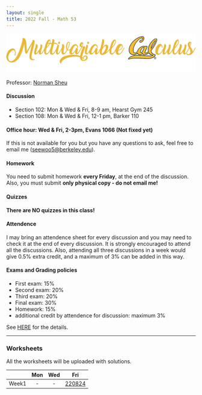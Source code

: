 ```yaml
---
layout: single
title: 2022 Fall - Math 53
---
```


![Multivatiable Calculus](./multcal.png)

Professor: [Norman Sheu](https://sites.google.com/view/normansheu/home?authuser=1)

#### Discussion
* Section 102: Mon & Wed & Fri, 8-9 am, Hearst Gym 245
* Section 108: Mon & Wed & Fri, 12-1 pm, Barker 110

#### **Office hour: Wed & Fri, 2-3pm, Evans 1066 (Not fixed yet)** 

If this is not available for you but you have any  questions to ask, feel free to email me (seewoo5@berkeley.edu).

#### Homework
You need to submit homework **every Friday**, at the end of the discussion. Also, you must submit **only physical copy - do not email me!**

#### Quizzes 
**There are NO quizzes in this class!**

#### Attendence

I may bring an attendence sheet for every discussion and you may need to check it at the end of every discussion.
It is strongly encouraged to attend all the discussions.
Also, attending all three discussions in a week would give 0.5\% extra credit, and a maximum of 3\% can be added in this way.

#### Exams and Grading policies
* First exam: 15%
* Second exam: 20%
* Third exam: 20%
* Final exam: 30%
* Homework: 15%
* additional credit by attendence for discussion: maximum 3%

See [HERE](https://sites.google.com/view/normansheu/teaching/math-53-fall-2022?authuser=1) for the details.

---

### Worksheets

All the worksheets will be uploaded with solutions.

| | Mon | Wed | Fri |
| --- | :---: | :---: | :---: |
| Week1 | - | - | [220824](worksheets/WS220826.pdf)|

